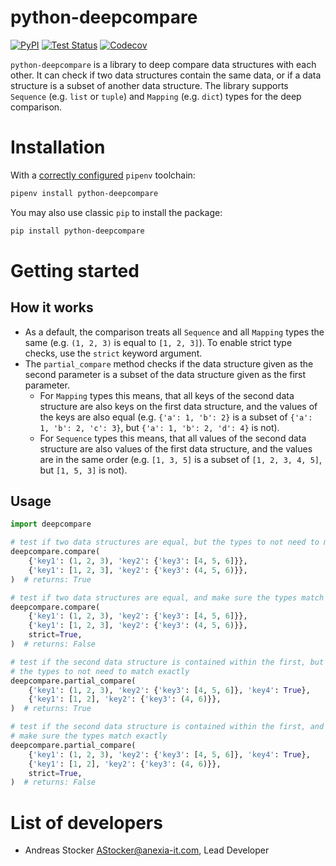 python-deepcompare
==================

[![PyPI](https://badge.fury.io/py/python-deepcompare.svg)](https://pypi.org/project/python-deepcompare/)
[![Test Status](https://github.com/anexia-it/python-deepcompare/actions/workflows/test.yml/badge.svg?branch=main)](https://github.com/anexia-it/python-deepcompare/actions/workflows/test.yml)
[![Codecov](https://codecov.io/gh/anexia-it/python-deepcompare/branch/master/graph/badge.svg)](https://codecov.io/gh/anexia-it/python-deepcompare)

`python-deepcompare` is a library to deep compare data structures with each other. It can check if two data 
structures contain the same data, or if a data structure is a subset of another data structure. The library 
supports `Sequence` (e.g. `list` or `tuple`) and `Mapping` (e.g. `dict`) types for the deep comparison.

# Installation

With a [correctly configured](https://pipenv.pypa.io/en/latest/basics/#basic-usage-of-pipenv) `pipenv` toolchain:

```sh
pipenv install python-deepcompare
```

You may also use classic `pip` to install the package:

```sh
pip install python-deepcompare
```

# Getting started

## How it works
 - As a default, the comparison treats all `Sequence` and all `Mapping` types the same (e.g. `(1, 2, 3)` is equal to 
   `[1, 2, 3]`). To enable strict type checks, use the `strict` keyword argument.
 - The `partial_compare` method checks if the data structure given as the second parameter is a subset of the data
   structure given as the first parameter.
   - For `Mapping` types this means, that all keys of the second data structure are also keys on the first data
     structure, and the values of the keys are also equal (e.g. `{'a': 1, 'b': 2}` is a subset 
     of `{'a': 1, 'b': 2, 'c': 3}`, but `{'a': 1, 'b': 2, 'd': 4}` is not).
   - For `Sequence` types this means, that all values of the second data structure are also values of the first data
     structure, and the values are in the same order (e.g. `[1, 3, 5]` is a subset 
     of `[1, 2, 3, 4, 5]`, but `[1, 5, 3]` is not).

## Usage

```python
import deepcompare

# test if two data structures are equal, but the types to not need to match exactly
deepcompare.compare(
    {'key1': (1, 2, 3), 'key2': {'key3': [4, 5, 6]}},
    {'key1': [1, 2, 3], 'key2': {'key3': (4, 5, 6)}},
)  # returns: True

# test if two data structures are equal, and make sure the types match exactly
deepcompare.compare(
    {'key1': (1, 2, 3), 'key2': {'key3': [4, 5, 6]}},
    {'key1': [1, 2, 3], 'key2': {'key3': (4, 5, 6)}},
    strict=True,
)  # returns: False

# test if the second data structure is contained within the first, but 
# the types to not need to match exactly
deepcompare.partial_compare(
    {'key1': (1, 2, 3), 'key2': {'key3': [4, 5, 6]}, 'key4': True},
    {'key1': [1, 2], 'key2': {'key3': (4, 6)}},
)  # returns: True

# test if the second data structure is contained within the first, and 
# make sure the types match exactly
deepcompare.partial_compare(
    {'key1': (1, 2, 3), 'key2': {'key3': [4, 5, 6]}, 'key4': True},
    {'key1': [1, 2], 'key2': {'key3': (4, 6)}},
    strict=True,
)  # returns: False
```

# List of developers

* Andreas Stocker <AStocker@anexia-it.com>, Lead Developer
